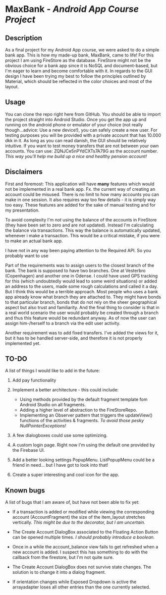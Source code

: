 # MaxBank _- Android App Course Project_

## Description
As a final project for my Android App course, we were asked to do a simple bank app. This is how my made-up bank, MaxBank, came to life!
For this project I am using FireStore as the database. FireStore might not be the obvious choice for a bank app since it is NoSQL and document-based,
but I'm eager to learn and become comfortable with it. In regards to the GUI design I have been trying my best to follow the principles outlined by Material, 
which should be reflected in the color choices and most of the layout.

## Usage
You can clone the repo right here from GitHub. You should be able to import the project straight into Android Studio.
Once you get the app up and running on the android phone or emulator of your choice (not really though...advice: Use a new device!), you can safely create a new user. For testing purposes you will be provided with a private account that has 10.000 dkk in it.
As long as you can read danish, the GUI should be relatively intuitive. If you want to test money transfers that are not between your own accounts.
You can use: ZQNJCe5nPYdCXTs7A79G as the account number. _This way you'll help me build up a nice and healthy pension account!_

## Disclaimers
First and foremost: This application will have **many** features which would not be implemented in a real bank app. Fx.
the current way of creating an account could be misused. There is no limit to how many accounts you can make in one session.
It also requires way too few details - it is simply way too easy. These features are added for the sake of manual testing and for my presentation.

To avoid complexity I'm *not* using the balance of the accounts in FireStore (they have been set to zero and are not updated). 
Instead I'm calculating the balance via transactions. This way the balance is automatically updated, whenever i make a transaction.
This would be a critical mistake, if you were to make an actual bank app.

I have not in any way been paying attention to the Required API. So you probably want to use 

Part of the requirements was to assign users to the closest branch of the bank. The bank is supposed to have two branches. 
One at Vesterbro (Copenhagen) and another one in Odense. I could have used GPS tracking for this (which undoubtedly would lead to some weird situations) 
or added an address to the users, made some rough calculations and called it a day.
But I think this would be a terrible approach. Most people who uses a bank app already know what branch they are attached to. 
They might have bonds to that particular branch, bonds that do not rely on the sheer geographical aspect but also trust and familiarity.
And the final thing to consider is that in a real world scenario the user would probably be created through a branch and thus this feature would be redundant anyway.
As of now the user can assign him-/herself to a branch via the edit user activity.

Another requirement was to add fixed transfers. I've added the views for it, but it has to be handled server-side, and therefore it is not properly implemented yet.

## TO-DO
A list of things I would like to add in the future:

1. Add pay functionality

2. Implement a better architecture - this could include:
    * Using methods provided by the default fragment template fom Android Studio on all fragments.
	* Adding a higher level of abstraction to the FireStoreRepo.
	* Implementing an Observer pattern that triggers the updateView() functions of the activities & fragments. _To avoid those pesky NullPointerExceptions!_

3. A few dialogboxes could use some optimizing. 

4. A custom login page. Right now I'm using the default one provided by the Firebase UI.

5. Add a better looking settings PopupMenu. ListPopupMenu could be a friend in need... but I have got to look into that!

6. Create a super interesting and cool icon for the app.

## Known bugs
A list of bugs that I am aware of, but have not been able to fix yet:
* If a transaction is added or modified while viewing the corresponding account (AccountFragment) the size of the item_layout stretches vertically. 
_This might be due to the decorator, but I am uncertain._

* The Create Account DialogBox associated to the Floating Action Button can be opened multiple times. _I should probably introduce a boolean._

* Once in a while the account_balance view fails to get refreshed when a new account is added.
I suspect this has something to do with the callback from the firestore, but I'm not quite sure.

* The Create Account DialogBox does not survive state changes. The solution is to change it into a dialog fragment.

* If orientation changes while Exposed Dropdown is active the arrayadapter loses all other entries than the one currently selected.